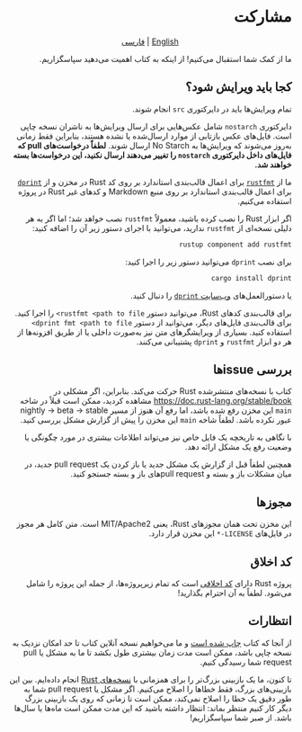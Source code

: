 <div dir="rtl">

# مشارکت

<div align="center">
  
[English](CONTRIBUTING-EN.md) | [فارسی](CONTRIBUTING.md)
  
</div>

ما از کمک شما استقبال می‌کنیم! از اینکه به کتاب اهمیت می‌دهید سپاسگزاریم.

## کجا باید ویرایش شود؟

تمام ویرایش‌ها باید در دایرکتوری `src` انجام شوند.

دایرکتوری `nostarch` شامل عکس‌هایی برای ارسال ویرایش‌ها به ناشران نسخه چاپی است. فایل‌های عکس بازتابی از موارد ارسال‌شده یا نشده هستند، بنابراین فقط زمانی به‌روز می‌شوند که ویرایش‌ها به No Starch ارسال شوند. **لطفاً درخواست‌های pull که فایل‌های داخل دایرکتوری `nostarch` را تغییر می‌دهند ارسال نکنید، این درخواست‌ها بسته خواهند شد.**

ما از [`rustfmt`][rustfmt] برای اعمال قالب‌بندی استاندارد بر روی کد Rust در مخزن و از [`dprint`][dprint] برای اعمال قالب‌بندی استاندارد بر روی منبع Markdown و کدهای غیر Rust در پروژه استفاده می‌کنیم.

[rustfmt]: https://github.com/rust-lang/rustfmt
[dprint]: https://dprint.dev

اگر ابزار Rust را نصب کرده باشید، معمولاً `rustfmt` نصب خواهد شد؛ اما اگر به هر دلیلی نسخه‌ای از `rustfmt` ندارید، می‌توانید با اجرای دستور زیر آن را اضافه کنید:

```sh
rustup component add rustfmt
```

برای نصب `dprint` می‌توانید دستور زیر را اجرا کنید:

```sh
cargo install dprint
```

یا دستورالعمل‌های [وب‌سایت `dprint`][install-dprint] را دنبال کنید.

[install-dprint]: https://dprint.dev/install/

برای قالب‌بندی کدهای Rust، می‌توانید دستور `rustfmt <path to file>` را اجرا کنید. برای قالب‌بندی فایل‌های دیگر، می‌توانید از دستور `dprint fmt <path to file>` استفاده کنید. بسیاری از ویرایشگرهای متن نیز به‌صورت داخلی یا از طریق افزونه‌ها از هر دو ابزار `rustfmt` و `dprint` پشتیبانی می‌کنند.

## بررسی issueها

کتاب با نسخه‌های منتشرشده Rust حرکت می‌کند. بنابراین، اگر مشکلی در https://doc.rust-lang.org/stable/book مشاهده کردید، ممکن است قبلاً در شاخه `main` این مخزن رفع شده باشد، اما رفع آن هنوز از مسیر nightly -> beta -> stable عبور نکرده باشد. لطفاً شاخه `main` این مخزن را پیش از گزارش مشکل بررسی کنید.

با نگاهی به تاریخچه یک فایل خاص نیز می‌تواند اطلاعات بیشتری در مورد چگونگی یا وضعیت رفع یک مشکل ارائه دهد.

همچنین لطفاً قبل از گزارش یک مشکل جدید یا باز کردن یک pull request جدید، در میان مشکلات باز و بسته و pull request‌های باز و بسته جستجو کنید.

## مجوزها

این مخزن تحت همان مجوزهای Rust، یعنی MIT/Apache2 است. متن کامل هر مجوز در فایل‌های `LICENSE-*` این مخزن قرار دارد.

## کد اخلاق

پروژه Rust دارای [کد اخلاقی](http://rust-lang.org/policies/code-of-conduct) است که تمام زیرپروژه‌ها، از جمله این پروژه را شامل می‌شود. لطفاً به آن احترام بگذارید!

## انتظارات

از آنجا که کتاب [چاپ شده است][nostarch] و ما می‌خواهیم نسخه آنلاین کتاب تا حد امکان نزدیک به نسخه چاپی باشد، ممکن است مدت زمان بیشتری طول بکشد تا ما به مشکل یا pull request شما رسیدگی کنیم.

[nostarch]: https://nostarch.com/rust-programming-language-2nd-edition

تا کنون، ما یک بازبینی بزرگ‌تر را برای همزمانی با [نسخه‌های Rust](https://doc.rust-lang.org/edition-guide/) انجام داده‌ایم. بین این بازبینی‌های بزرگ، فقط خطاها را اصلاح می‌کنیم. اگر مشکل یا pull request شما به طور دقیق یک خطا را اصلاح نمی‌کند، ممکن است تا زمانی که روی یک بازبینی بزرگ دیگر کار کنیم منتظر بماند: انتظار داشته باشید که این مدت ممکن است ماه‌ها یا سال‌ها باشد. از صبر شما سپاسگزاریم!

</div>